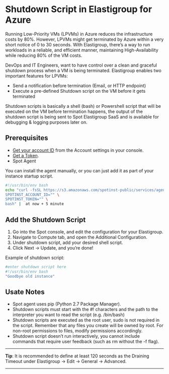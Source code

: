 # Shutdown Script in Elastigroup for Azure

Running Low-Priority VMs (LPVMs) in Azure reduces the infrastructure costs by 80%. However, LPVMs might get terminated by Azure within a very short notice of 0 to 30 seconds. With Elastigroup, there’s a way to run workloads in a reliable, and efficient manner, maintaining High-Availability while reducing 80% of the VM costs.

DevOps and IT Engineers, want to have control over a clean and graceful shutdown process when a VM is being terminated. Elastigroup enables two important features for LPVMs:
* Send a notification before termination (Email, or HTTP endpoint)
* Execute a pre-defined Shutdown script on the VM before it gets terminated

Shutdown scripts is basically a shell (bash) or Powershell script that will be executed on the VM before termination happens, the output of the shutdown script is being sent to Spot Elastigroup SaaS and is available for debugging & logging purposes later on.

## Prerequisites
* [Get your account ID](https://console.spotinst.com/#/settings/account/general) from the Account settings in your console.
* [Get a Token](https://console.spotinst.com/#/settings/tokens/permanent).
* Spot Agent

You can install the agent manually, or you can just add it as part of your instance startup script.

```bash
#!/usr/bin/env bash
echo "curl -fsSL https://s3.amazonaws.com/spotinst-public/services/agent/azure-elastigroup-agent-init.sh | \
SPOTINST_ACCOUNT_ID="" \
SPOTINST_TOKEN="" \
bash" |  at now + 5 minute
```

## Add the Shutdown Script

1. Go into the Spot console, and edit the configuration for your Elastigroup.
2. Navigate to Compute tab, and open the Additional Configuration.
3. Under shutdown script, add your desired shell script.
4. Click Next -> Update, and you’re done!

Example of shutdown script:

```bash
#enter shutdown script here
#!/usr/bin/env bash
"Goodbye old instance"
```

## Usate Notes
* Spot agent uses pip (Python 2.7 Package Manager).
* Shutdown scripts must start with the #! characters and the path to the interpreter you want to read the script (e.g. /bin/bash)
* Shutdown scripts are  executed as the root user, sudo is not required in the script. Remember that any files you create will be owned by root. For non-root permissions to files, modify permissions accordingly.
* Shutdown script doesn’t run interactively, you cannot include commands that require user feedback (such as rm without the -f flag).

---
**Tip**: It is recommended to define at least 120 seconds as the Draining Timeout under Elastigroup -> Edit -> General -> Advanced.

---
